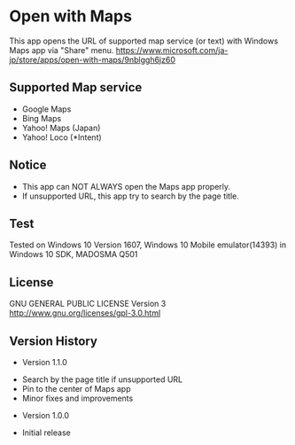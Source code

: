 Open with Maps
==============

This app opens the URL of supported map service (or text) with Windows Maps app via "Share" menu.
https://www.microsoft.com/ja-jp/store/apps/open-with-maps/9nblggh6jz60

## Supported Map service
- Google Maps
- Bing Maps
- Yahoo! Maps (Japan)
- Yahoo! Loco (*Intent)

## Notice
- This app can NOT ALWAYS open the Maps app properly.
- If unsupported URL, this app try to search by the page title.

## Test
Tested on Windows 10 Version 1607, Windows 10 Mobile emulator(14393) in Windows 10 SDK, MADOSMA Q501

## License
GNU GENERAL PUBLIC LICENSE Version 3  
http://www.gnu.org/licenses/gpl-3.0.html


## Version History  
- Version 1.1.0
 * Search by the page title if unsupported URL
 * Pin to the center of Maps app
 * Minor fixes and improvements

- Version 1.0.0  
 * Initial release
